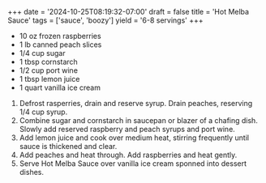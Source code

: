 +++
date = '2024-10-25T08:19:32-07:00'
draft = false
title = 'Hot Melba Sauce'
tags = ['sauce', 'boozy']
yield = '6-8 servings'
+++

* 10 oz frozen raspberries
* 1 lb canned peach slices
* 1/4 cup sugar
* 1 tbsp cornstarch
* 1/2 cup port wine
* 1 tbsp lemon juice
* 1 quart vanilla ice cream

1. Defrost rasperries, drain and reserve syrup. Drain peaches, reserving 1/4 cup syrup.
2. Combine sugar and cornstarch in saucepan or blazer of a chafing dish. Slowly add reserved raspberry and peach syrups and port wine.
3. Add lemon juice and cook over medium heat, stirring frequently until sauce is thickened and clear.
4. Add peaches and heat through. Add raspberries and heat gently.
5. Serve Hot Melba Sauce over vanilla ice cream sponned into dessert dishes.
